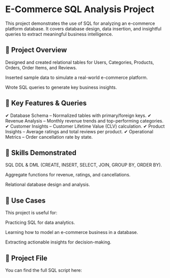 # E-Commerce SQL Analysis Project

This project demonstrates the use of SQL for analyzing an e-commerce platform database. It covers database design, data insertion, and insightful queries to extract meaningful business intelligence.

## 🔹 Project Overview

Designed and created relational tables for Users, Categories, Products, Orders, Order Items, and Reviews.

Inserted sample data to simulate a real-world e-commerce platform.

Wrote SQL queries to generate key business insights.

## 🔹 Key Features & Queries

✔ Database Schema – Normalized tables with primary/foreign keys.
✔ Revenue Analysis – Monthly revenue trends and top-performing categories.
✔ Customer Insights – Customer Lifetime Value (CLV) calculation.
✔ Product Insights – Average ratings and total reviews per product.
✔ Operational Metrics – Order cancellation rate by state.

## 🔹 Skills Demonstrated

SQL DDL & DML (CREATE, INSERT, SELECT, JOIN, GROUP BY, ORDER BY).

Aggregate functions for revenue, ratings, and cancellations.

Relational database design and analysis.

## 🔹 Use Cases

This project is useful for:

Practicing SQL for data analytics.

Learning how to model an e-commerce business in a database.

Extracting actionable insights for decision-making.

## 📂 Project File

You can find the full SQL script here:  

